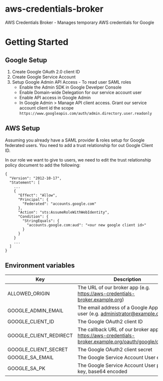 # aws-credentials-broker
AWS Credentials Broker - Manages temporary AWS credentials for Google

# Getting Started

## Google Setup

1. Create Google OAuth 2.0 client ID
2. Create Google Service Account
3. Setup Google Admin API Access - To read user SAML roles
    - Enable the Admin SDK in Google Develper Console
    - Enable Domain-wide Delegation for our service account user
    - Enable API access in Google Admin
    - In Google Admin > Manage API client access. Grant our service account client id the scope `https://www.googleapis.com/auth/admin.directory.user.readonly`

## AWS Setup

Assuming you already have a SAML provider & roles setup for Google federated users. You need to add a trust relationship for out Google Client ID.

In our role we want to give to users, we need to edit the trust relationship policy document to add the following:

```
{
  "Version": "2012-10-17",
  "Statement": [
    ...
    {
      "Effect": "Allow",
      "Principal": {
        "Federated": "accounts.google.com"
      },
      "Action": "sts:AssumeRoleWithWebIdentity",
      "Condition": {
        "StringEquals": {
          "accounts.google.com:aud": "<our new google client id>"
        }
      }
    }
    ...
  ]
}
```

## Environment variables

| Key                    | Description                                                                                                |
|------------------------|------------------------------------------------------------------------------------------------------------|
| ALLOWED_ORIGIN         | The URL of our broker app (e.g. https://aws-credentials-broker.example.org)                                |
| GOOGLE_ADMIN_EMAIL     | The email address of a Google Apps admin user (e.g. administrator@example.org)                             |
| GOOGLE_CLIENT_ID       | The Google OAuth2 client ID                                                                                |
| GOOGLE_CLIENT_REDIRECT | The callback URL of our broker app (e.g. https://aws-credentials-broker.example.org/oauth/google/callback) |
| GOOGLE_CLIENT_SECRET   | The Google OAuth2 client secret                                                                            |
| GOOGLE_SA_EMAIL        | The Google Service Account User email                                                                      |
| GOOGLE_SA_PK           | The Google Service Account User private key, base64 encoded                                                |

